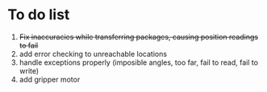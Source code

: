 # To do list
1. ~~Fix inaccuracies while transferring packages, causing position readings to fail~~
2. add error checking to unreachable locations
3. handle exceptions properly (imposible angles, too far, fail to read, fail to write)
4. add gripper motor